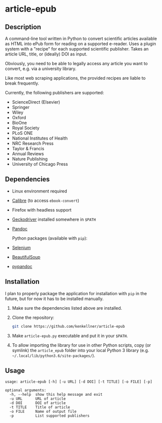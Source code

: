 article-epub
============

Description
-----------

A command-line tool written in Python to convert scientific articles available as HTML into ePub form for reading on a supported e-reader. 
Uses a plugin system with a "recipe" for each supported scientific publisher.
Takes an article URL, title, or (ideally) DOI as input.

Obviously, you need to be able to legally access any article you want to convert, e.g. via a university library.

Like most web scraping applications, the provided recipes are liable to break frequently.

Currently, the following publishers are supported:

* ScienceDirect (Elsevier)
* Springer
* Wiley
* Oxford
* BioOne
* Royal Society
* PLoS ONE
* National Institutes of Health
* NRC Research Press
* Taylor & Francis
* Annual Reviews
* Nature Publishing
* University of Chicago Press

Dependencies
------------

* Linux environment required
* [Calibre](https://calibre-ebook.com/) (to access `ebook-convert`)
* Firefox with headless support
* [Geckodriver](https://github.com/mozilla/geckodriver/releases) installed somewhere in `$PATH`
* [Pandoc](http://pandoc.org/)

    Python packages (available with `pip`):

* [Selenium](http://selenium-python.readthedocs.io/)
* [BeautifulSoup](https://www.crummy.com/software/BeautifulSoup/bs4/doc/)
* [pypandoc](https://github.com/bebraw/pypandoc)

Installation
------------

I plan to properly package the application for installation with `pip` in the future, but for now it has to be installed manually.

1. Make sure the dependencies listed above are installed.

2. Clone the repository:

    ```sh
    git clone https://github.com/kenkellner/article-epub
    ```

3. Make `article-epub.py` executable and put it in your `$PATH`.

4. To allow importing the library for use in other Python scripts, copy (or symlink) the `article_epub` folder into your local Python 3 library (e.g. `~/.local/lib/python3.6/site-packages/`).

Usage
-----

```
usage: article-epub [-h] [-u URL] [-d DOI] [-t TITLE] [-o FILE] [-p]

optional arguments:
  -h, --help  show this help message and exit
  -u URL      URL of article
  -d DOI      DOI of article
  -t TITLE    Title of article
  -o FILE     Name of output file
  -p          List supported publishers
```
